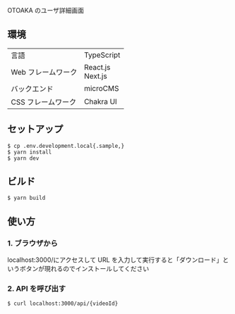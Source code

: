 OTOAKA のユーザ詳細画面

## 環境

|                    |                     |
| ------------------ | ------------------- |
| 言語               | TypeScript          |
| Web フレームワーク | React.js<br>Next.js |
| バックエンド       | microCMS            |
| CSS フレームワーク | Chakra UI           |

## セットアップ

```
$ cp .env.development.local{.sample,}
$ yarn install
$ yarn dev
```

## ビルド

```
$ yarn build
```

## 使い方

### 1. ブラウザから

localhost:3000/にアクセスして URL を入力して実行すると「ダウンロード」というボタンが現れるのでインストールしてください

### 2. API を呼び出す

```
$ curl localhost:3000/api/{videoId}
```
